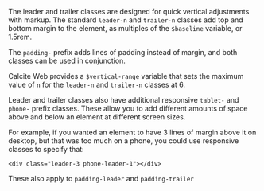 The leader and trailer classes are designed for quick vertical adjustments with markup. The standard `leader-n` and `trailer-n` classes add top and bottom margin to the element, as multiples of the `$baseline` variable, or 1.5rem.

The `padding-` prefix adds lines of padding instead of margin, and both classes can be used in conjunction.

Calcite Web provides a `$vertical-range` variable that sets the maximum value of `n` for the `leader-n` and `trailer-n` classes at 6.

Leader and trailer classes also have additional responsive `tablet-` and `phone-` prefix classes. These allow you to add different amounts of space above and below an element at different screen sizes.

For example, if you wanted an element to have 3 lines of margin above it on desktop, but that was too much on a phone, you could use responsive classes to specify that:

```
<div class="leader-3 phone-leader-1"></div>
```

These also apply to `padding-leader` and `padding-trailer`
